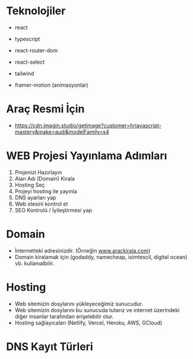 # Teknolojiler

- react
- typescript

- react-router-dom
- react-select
- tailwind
- framer-motion (animasyonlar)

# Araç Resmi İçin

- https://cdn.imagin.studio/getimage?customer=hrjavascript-mastery&make=audi&modelFamily=s4

# WEB Projesi Yayınlama Adımları

1. Projenizi Hazırlayın
2. Alan Adı (Domain) Kirala
3. Hosting Seç
4. Projeyi hosting ile yayınla
5. DNS ayarları yap
6. Web stesini kontrol et
7. SEO Kontrolü / İyileştirmesi yap

# Domain

- İnternetteki adresinizdir. (Örneğin www.araçkirala.com)
- Domain kiralamak için (godaddy, namecheap, isimtescil, digital ocean) vb. kullanıalbilir.

# Hosting

- Web sitemizin dosylarını yükleyeceğimiz sunucudur.
- Web sitemizin dosylarını bu sunucuda tutarız ve internet üzerindeki diğer insanlar tarafından erişelebilir olur.
- Hosting sağlayıcaları (Netlify, Vercel, Heroku, AWS, GCloud)

# DNS Kayıt Türleri
